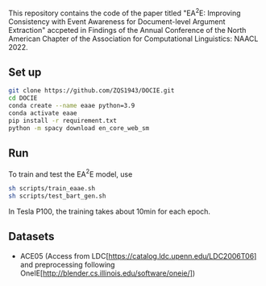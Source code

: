 This repository contains the code of the paper titled "EA$^2$E: Improving Consistency with Event Awareness for Document-level Argument Extraction" accpeted in Findings of the Annual Conference of the North American Chapter of the Association for Computational Linguistics: NAACL 2022.

## Set up
```sh
git clone https://github.com/ZQS1943/DOCIE.git
cd DOCIE
conda create --name eaae python=3.9 
conda activate eaae
pip install -r requirement.txt
python -m spacy download en_core_web_sm
```

## Run
To train and test the EA$^2$E model, use 
```sh
sh scripts/train_eaae.sh
sh scripts/test_bart_gen.sh
```
In Tesla P100, the training takes about 10min for each epoch.

## Datasets
- ACE05 (Access from LDC[https://catalog.ldc.upenn.edu/LDC2006T06] and preprocessing following OneIE[http://blender.cs.illinois.edu/software/oneie/])
